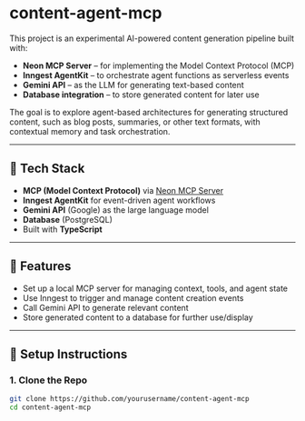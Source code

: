 # content-agent-mcp

This project is an experimental AI-powered content generation pipeline built with:

- **Neon MCP Server** – for implementing the Model Context Protocol (MCP)
- **Inngest AgentKit** – to orchestrate agent functions as serverless events
- **Gemini API** – as the LLM for generating text-based content
- **Database integration** – to store generated content for later use

The goal is to explore agent-based architectures for generating structured content, such as blog posts, summaries, or other text formats, with contextual memory and task orchestration.

---

## 🧩 Tech Stack

- **MCP (Model Context Protocol)** via [Neon MCP Server](https://github.com/neonsecret/mcp-server)
- **Inngest AgentKit** for event-driven agent workflows
- **Gemini API** (Google) as the large language model
- **Database** (PostgreSQL)
- Built with **TypeScript**

---

## 🧠 Features

- Set up a local MCP server for managing context, tools, and agent state
- Use Inngest to trigger and manage content creation events
- Call Gemini API to generate relevant content
- Store generated content to a database for further use/display

---

## 🚀 Setup Instructions

### 1. Clone the Repo

```bash
git clone https://github.com/yourusername/content-agent-mcp
cd content-agent-mcp
